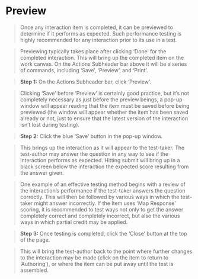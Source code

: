# Preview

>Once any interaction item is completed, it can be previewed to determine if it performs as expected. Such performance testing is highly recommended for any interaction prior to its use in a test.

>Previewing typically takes place after clicking ‘Done’ for the completed interaction. This will bring up the completed item on the work canvas. On the Actions Subheader bar above it will be a series of commands, including ‘Save’, ‘Preview’, and ‘Print’.


>**Step 1:** On the Actions Subheader bar, click ‘Preview’.

>Clicking ‘Save’ before ‘Preview’ is certainly good practice, but it’s not completely necessary as just before the preview beings, a pop-up window will appear reading that the item must be saved before being previewed (the window will appear whether the item has been saved already or not, just to ensure that the latest version of the interaction isn’t lost during testing).

>**Step 2:** Click the blue ‘Save’ button in the pop-up window.

>This brings up the interaction as it will appear to the test-taker. The test-author may answer the question in any way to see if the interaction performs as expected. Hitting submit will bring up in a black screen below the interaction the expected score resulting from the answer given.

>One example of an effective testing method begins with a review of the interaction’s performance if the test-taker answers the question correctly. This will then be followed by various ways in which the test-taker might answer incorrectly. If the Item uses ‘Map Response’ scoring, it is recommended to test ways not only to get the answer completely correct and completely incorrect, but also the various ways in which partial credit may be applied.

>**Step 3:** Once testing is completed, click the ‘Close’ button at the top of the page.

>This will bring the test-author back to the point where further changes to the interaction may be made (click on the item to return to ‘Authoring’), or where the item can be put away until the test is assembled.
